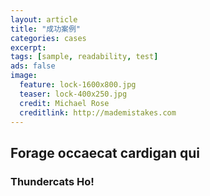```yaml
---
layout: article
title: "成功案例"
categories: cases
excerpt: 
tags: [sample, readability, test]
ads: false
image:
  feature: lock-1600x800.jpg
  teaser: lock-400x250.jpg
  credit: Michael Rose
  creditlink: http://mademistakes.com
---
```





## Forage occaecat cardigan qui

### Thundercats Ho!
